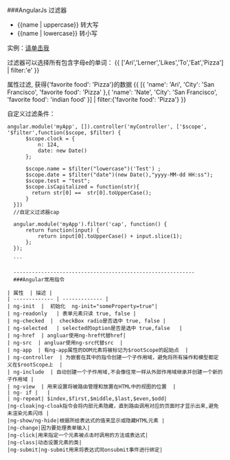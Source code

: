 ###AngularJs 过滤器

  * {{name | uppercase}} 转大写
  * {{name | lowercase}} 转小写
 
 实例：<a href="http://jsbin.com/pixuvu/2/">请单击我</a>

 过滤器可以选择所有包含字母e的单词：
 {{ ['Ari','Lerner','Likes','To','Eat','Pizza'] | filter:'e' }}
 <!-- ["Lerner","Likes","Eat"] -->
 
 属性过滤, 获得{'favorite food': 'Pizza'}的数据
   {{ [{
 'name': 'Ari',
 'City': 'San Francisco',
 'favorite food': 'Pizza'
 },{
 'name': 'Nate',
 'City': 'San Francisco',
 'favorite food': 'indian food'
 }] | filter:{'favorite food': 'Pizza'} }}
 <!-- [{"name":"Ari","City":"SanFrancisco","favoritefood":"Pizza"}] -->
 
 
  自定义过滤条件：
  ```
  angular.module('myApp', []).controller('myController', ['$scope', '$filter',function($scope, $filter) {
        $scope.clock = {
            n: 124,
            date: new Date()
        };

        $scope.name = $filter("lowercase")('Test') ;
        $scope.date = $filter("date")(new Date(),"yyyy-MM-dd HH:ss");
        $scope.test = "test";
        $scope.isCapitalized = function(str){
          return str[0] ==  str[0].toUpperCase();
        }
    }])
    //自定义过滤器cap
    
    angular.module('myApp').filter('cap', function() {
        return function(input) {
            return input[0].toUpperCase() + input.slice(1);
        };
    });
    
    ```
    
    -----------------------------------------------------------
    ###Angular常用指令
    
| 属性  | 描述 |
| ------------- | ------------- |
| ng-init  |  初始化  ng-init="someProperty=true"|
| ng-readonly   | 表单元素只读 true, false |
| ng-checked  |  checkBox radio是否选中 true, false |
| ng-selected   | selected的option是否是选中 true,false   |
| ng-href  | angluar使用ng-href代替href|
| ng-src  | angluar使用ng-src代替src  |
| ng-app  | 有ng-app属性的DOM元素将被标记为$rootScope的起始点  |
| ng-controller  | 为嵌套在其中的指令创建一个子作用域，避免将所有操作和模型都定义在$rootScope上  |
| ng-include  | 自动创建一个子作用域,不会像往常一样从外部作用域继承并创建一个新的子作用域 |
| ng-view  | 用来设置将被路由管理和放置在HTML中的视图的位置  |
| ng- if |   |
| ng-repeat| $index,$first,$middle,$last,$even,$odd|
|ng-cloak|ng-cloak指令会将内部元素隐藏，直到路由调用对应的页面时才显示出来,避免未渲染元素闪烁 |
|ng-show/ng-hide|根据所给表达式的值来显示或隐藏HTML元素 |
|ng-change|因为要处理表单输入|
|ng-click|用来指定一个元素被点击时调用的方法或表达式|
|ng-class|动态设置元素的类|
|ng-submit|ng-submit用来将表达式同onsubmit事件进行绑定|
  
